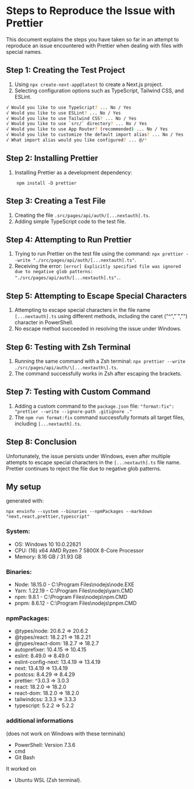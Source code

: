 # Steps to Reproduce the Issue with Prettier

This document explains the steps you have taken so far in an attempt to reproduce an issue encountered with Prettier when dealing with files with special names.

## Step 1: Creating the Test Project

1. Using `npx create-next-app@latest` to create a Next.js project.
2. Selecting configuration options such as TypeScript, Tailwind CSS, and ESLint.
```bash
√ Would you like to use TypeScript? ... No / Yes
√ Would you like to use ESLint? ... No / Yes
√ Would you like to use Tailwind CSS? ... No / Yes
√ Would you like to use `src/` directory? ... No / Yes
√ Would you like to use App Router? (recommended) ... No / Yes
√ Would you like to customize the default import alias? ... No / Yes
√ What import alias would you like configured? ... @/*
```

## Step 2: Installing Prettier

1. Installing Prettier as a development dependency: 

```pwsh
    npm install -D prettier
```

## Step 3: Creating a Test File

1. Creating the file `.src/pages/api/auth/[...nextauth].ts`.
2. Adding simple TypeScript code to the test file.

## Step 4: Attempting to Run Prettier

1. Trying to run Prettier on the test file using the command: `npx prettier --write "./src/pages/api/auth/[...nextauth].ts"`.
2. Receiving the error: `[error] Explicitly specified file was ignored due to negative glob patterns: "./src/pages/api/auth/[...nextauth].ts".`.

## Step 5: Attempting to Escape Special Characters

1. Attempting to escape special characters in the file name `[...nextauth].ts` using different methods, including the caret ("^","`","\") character in PowerShell.
2. No escape method succeeded in resolving the issue under Windows.

## Step 6: Testing with Zsh Terminal

1. Running the same command with a Zsh terminal: `npx prettier --write ./src/pages/api/auth/\[...nextauth\].ts`.
2. The command successfully works in Zsh after escaping the brackets.

## Step 7: Testing with Custom Command

1. Adding a custom command to the `package.json` file: `"format:fix": "prettier --write --ignore-path .gitignore ."`
2. The `npm run format:fix` command successfully formats all target files, including `[...nextauth].ts`.

## Step 8: Conclusion

Unfortunately, the issue persists under Windows, even after multiple attempts to escape special characters in the `[...nextauth].ts` file name. Prettier continues to reject the file due to negative glob patterns.


## My setup

generated with: 

```pwsh
npx envinfo --system --binaries --npmPackages --markdown "next,react,prettier,typescript"
```
### System:
 - OS: Windows 10 10.0.22621
 - CPU: (16) x64 AMD Ryzen 7 5800X 8-Core Processor
 - Memory: 8.16 GB / 31.93 GB
### Binaries:
 - Node: 18.15.0 - C:\Program Files\nodejs\node.EXE
 - Yarn: 1.22.19 - C:\Program Files\nodejs\yarn.CMD
 - npm: 9.8.1 - C:\Program Files\nodejs\npm.CMD
 - pnpm: 8.6.12 - C:\Program Files\nodejs\pnpm.CMD
### npmPackages:
 - @types/node: 20.6.2 => 20.6.2
 - @types/react: 18.2.21 => 18.2.21
 - @types/react-dom: 18.2.7 => 18.2.7
 - autoprefixer: 10.4.15 => 10.4.15
 - eslint: 8.49.0 => 8.49.0
 - eslint-config-next: 13.4.19 => 13.4.19
 - next: 13.4.19 => 13.4.19
 - postcss: 8.4.29 => 8.4.29
 - prettier: ^3.0.3 => 3.0.3
 - react: 18.2.0 => 18.2.0
 - react-dom: 18.2.0 => 18.2.0
 - tailwindcss: 3.3.3 => 3.3.3
 - typescript: 5.2.2 => 5.2.2

 ### additional informations

(does not work on Windows with these terminals)

- PowerShell: Version 7.3.6
- cmd
- Git Bash

It worked on 
- Ubuntu WSL (Zsh terminal).